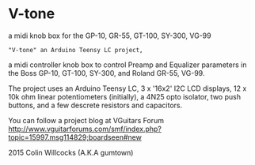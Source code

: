 # V-tone
a midi knob box for the GP-10, GR-55, GT-100, SY-300, VG-99

    "V-tone" an Arduino Teensy LC project, 
 a midi controller knob box to control Preamp and Equalizer parameters in the 
Boss GP-10, GT-100, SY-300, and Roland GR-55, VG-99.
                                                          
The project uses an Arduino Teensy LC, 3 x '16x2' I2C LCD displays, 12 x 10k ohm linear potentiometers (initially), 
a 4N25 opto isolator, two push buttons, and a few descrete resistors and capacitors.
                                                           
You can follow a project blog at VGuitars Forum    
http://www.vguitarforums.com/smf/index.php?topic=15997.msg114829;boardseen#new
                                                           
 2015 Colin Willcocks (A.K.A gumtown)
